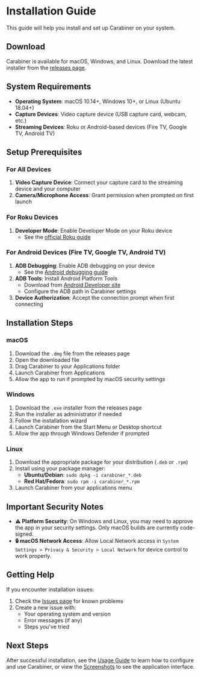 # Installation Guide

This guide will help you install and set up Carabiner on your system.

## Download

Carabiner is available for macOS, Windows, and Linux. Download the latest installer from the [releases page](https://github.com/lvcabral/carabiner/releases).

## System Requirements

- **Operating System**: macOS 10.14+, Windows 10+, or Linux (Ubuntu 18.04+)
- **Capture Devices**: Video capture device (USB capture card, webcam, etc.)
- **Streaming Devices**: Roku or Android-based devices (Fire TV, Google TV, Android TV)

## Setup Prerequisites

### For All Devices

1. **Video Capture Device**: Connect your capture card to the streaming device and your computer
2. **Camera/Microphone Access**: Grant permission when prompted on first launch

### For Roku Devices

1. **Developer Mode**: Enable Developer Mode on your Roku device
   - See the [official Roku guide](https://developer.roku.com/docs/developer-program/getting-started/developer-setup.md)

### For Android Devices (Fire TV, Google TV, Android TV)

1. **ADB Debugging**: Enable ADB debugging on your device
   - See the [Android debugging guide](https://developer.android.com/studio/command-line/adb)
2. **ADB Tools**: Install Android Platform Tools
   - Download from [Android Developer site](https://developer.android.com/studio/releases/platform-tools.html)
   - Configure the ADB path in Carabiner settings
3. **Device Authorization**: Accept the connection prompt when first connecting

## Installation Steps

### macOS

1. Download the `.dmg` file from the releases page
2. Open the downloaded file
3. Drag Carabiner to your Applications folder
4. Launch Carabiner from Applications
5. Allow the app to run if prompted by macOS security settings

### Windows

1. Download the `.exe` installer from the releases page
2. Run the installer as administrator if needed
3. Follow the installation wizard
4. Launch Carabiner from the Start Menu or Desktop shortcut
5. Allow the app through Windows Defender if prompted

### Linux

1. Download the appropriate package for your distribution (`.deb` or `.rpm`)
2. Install using your package manager:
   - **Ubuntu/Debian**: `sudo dpkg -i carabiner_*.deb`
   - **Red Hat/Fedora**: `sudo rpm -i carabiner_*.rpm`
3. Launch Carabiner from your applications menu

## Important Security Notes

- **⚠️ Platform Security**: On Windows and Linux, you may need to approve the app in your security settings. Only macOS builds are currently code-signed.
- **🔒 macOS Network Access**: Allow Local Network access in `System Settings > Privacy & Security > Local Network` for device control to work properly.

## Getting Help

If you encounter installation issues:

1. Check the [Issues page](https://github.com/lvcabral/carabiner/issues) for known problems
2. Create a new issue with:
   - Your operating system and version
   - Error messages (if any)
   - Steps you've tried

## Next Steps

After successful installation, see the [Usage Guide](./usage-guide.md) to learn how to configure and use Carabiner, or view the [Screenshots](./screenshots.md) to see the application interface.
